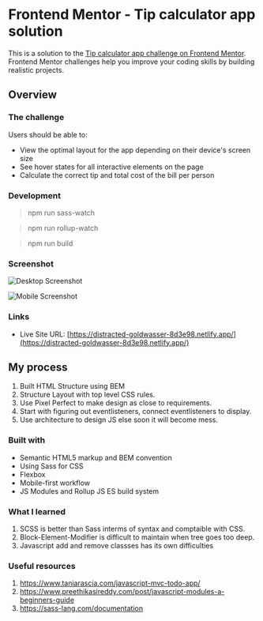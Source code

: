 # Frontend Mentor - Tip calculator app solution

This is a solution to the [Tip calculator app challenge on Frontend Mentor](https://www.frontendmentor.io/challenges/tip-calculator-app-ugJNGbJUX). Frontend Mentor challenges help you improve your coding skills by building realistic projects.


## Overview

### The challenge

Users should be able to:

- View the optimal layout for the app depending on their device's screen size
- See hover states for all interactive elements on the page
- Calculate the correct tip and total cost of the bill per person

### Development

> npm run sass-watch

> npm run rollup-watch

> npm run build

### Screenshot

![Desktop Screenshot](./final_screenshot_desktop.jpg)

![Mobile Screenshot](./mobile_Design.jpg)

### Links

- Live Site URL: [https://distracted-goldwasser-8d3e98.netlify.app/](https://distracted-goldwasser-8d3e98.netlify.app/)

## My process

1. Built HTML Structure using BEM
2. Structure Layout with top level CSS rules.
3. Use Pixel Perfect to make design as close to requirements.
4. Start with figuring out eventlisteners, connect eventlisteners to display.
5. Use architecture to design JS else soon it will become mess.


### Built with

- Semantic HTML5 markup and BEM convention
- Using Sass for CSS
- Flexbox
- Mobile-first workflow
- JS Modules and Rollup JS ES build system

### What I learned 

1. SCSS is better than Sass interms of syntax and comptaible with CSS.
2. Block-Element-Modifier is difficult to maintain when tree goes too deep.
3. Javascript add and remove classses has its own difficulties


### Useful resources

1. https://www.taniarascia.com/javascript-mvc-todo-app/
2. https://www.preethikasireddy.com/post/javascript-modules-a-beginners-guide
3. https://sass-lang.com/documentation

